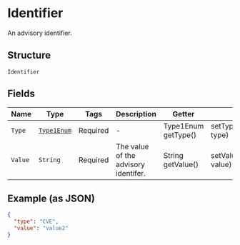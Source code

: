
# Identifier

An advisory identifier.

## Structure

`Identifier`

## Fields

| Name | Type | Tags | Description | Getter | Setter |
|  --- | --- | --- | --- | --- | --- |
| `Type` | [`Type1Enum`](../../doc/models/type-1-enum.md) | Required | - | Type1Enum getType() | setType(Type1Enum type) |
| `Value` | `String` | Required | The value of the advisory identifer. | String getValue() | setValue(String value) |

## Example (as JSON)

```json
{
  "type": "CVE",
  "value": "value2"
}
```

